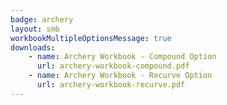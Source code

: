 ```yaml
---
badge: archery
layout: smb
workbookMultipleOptionsMessage: true
downloads:
    - name: Archery Workbook - Compound Option
      url: archery-workbook-compound.pdf
    - name: Archery Workbook - Recurve Option
      url: archery-workbook-recurve.pdf
---
```

